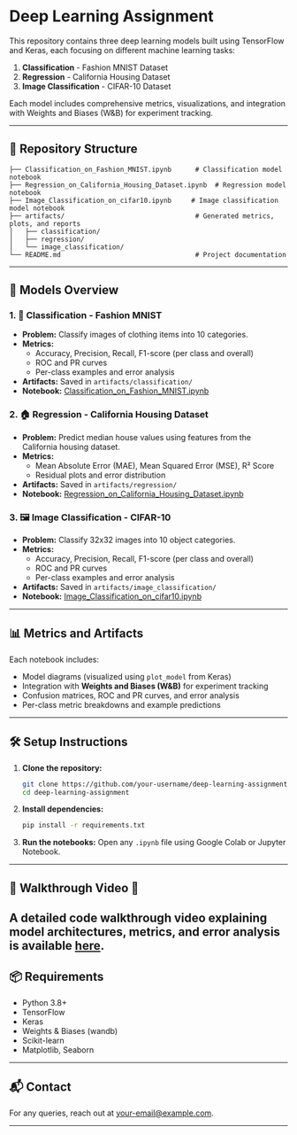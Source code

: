 # Deep Learning Assignment

This repository contains three deep learning models built using TensorFlow and Keras, each focusing on different machine learning tasks:

1. **Classification** - Fashion MNIST Dataset  
2. **Regression** - California Housing Dataset  
3. **Image Classification** - CIFAR-10 Dataset  

Each model includes comprehensive metrics, visualizations, and integration with Weights and Biases (W&B) for experiment tracking.

---

## 📂 Repository Structure

```
├── Classification_on_Fashion_MNIST.ipynb      # Classification model notebook
├── Regression_on_California_Housing_Dataset.ipynb  # Regression model notebook
├── Image_Classification_on_cifar10.ipynb     # Image classification model notebook
├── artifacts/                                 # Generated metrics, plots, and reports
│   ├── classification/
│   ├── regression/
│   └── image_classification/
└── README.md                                  # Project documentation
```

---

## 🚀 Models Overview

### 1. 🧥 Classification - Fashion MNIST
- **Problem:** Classify images of clothing items into 10 categories.
- **Metrics:** 
  - Accuracy, Precision, Recall, F1-score (per class and overall)
  - ROC and PR curves
  - Per-class examples and error analysis
- **Artifacts:** Saved in `artifacts/classification/`
- **Notebook:** [Classification_on_Fashion_MNIST.ipynb](Classification_on_Fashion_MNIST.ipynb)

### 2. 🏠 Regression - California Housing Dataset
- **Problem:** Predict median house values using features from the California housing dataset.
- **Metrics:** 
  - Mean Absolute Error (MAE), Mean Squared Error (MSE), R² Score
  - Residual plots and error distribution
- **Artifacts:** Saved in `artifacts/regression/`
- **Notebook:** [Regression_on_California_Housing_Dataset.ipynb](Regression_on_California_Housing_Dataset.ipynb)

### 3. 🖼️ Image Classification - CIFAR-10
- **Problem:** Classify 32x32 images into 10 object categories.
- **Metrics:** 
  - Accuracy, Precision, Recall, F1-score (per class and overall)
  - ROC and PR curves
  - Per-class examples and error analysis
- **Artifacts:** Saved in `artifacts/image_classification/`
- **Notebook:** [Image_Classification_on_cifar10.ipynb](Image_Classification_on_cifar10.ipynb)

---

## 📊 Metrics and Artifacts
Each notebook includes:
- Model diagrams (visualized using `plot_model` from Keras)
- Integration with **Weights and Biases (W&B)** for experiment tracking
- Confusion matrices, ROC and PR curves, and error analysis
- Per-class metric breakdowns and example predictions

---

## 🛠️ Setup Instructions

1. **Clone the repository:**
   ```bash
   git clone https://github.com/your-username/deep-learning-assignment.git
   cd deep-learning-assignment
   ```

2. **Install dependencies:**
   ```bash
   pip install -r requirements.txt
   ```

3. **Run the notebooks:**
   Open any `.ipynb` file using Google Colab or Jupyter Notebook.

---

## 📝 Walkthrough Video 🎥
A detailed code walkthrough video explaining model architectures, metrics, and error analysis is available [here](https://www.youtube.com/). 
---

## 📦 Requirements
- Python 3.8+
- TensorFlow
- Keras
- Weights & Biases (wandb)
- Scikit-learn
- Matplotlib, Seaborn

---

## 📬 Contact
For any queries, reach out at [your-email@example.com](mailto:your-email@example.com).

---
